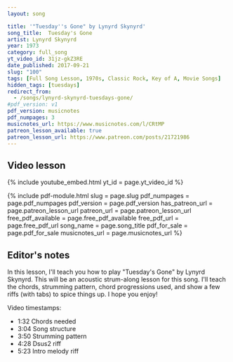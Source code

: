 ```yaml
---
layout: song

title: '"Tuesday''s Gone" by Lynyrd Skynyrd'
song_title:  Tuesday's Gone
artist: Lynyrd Skynyrd
year: 1973
category: full_song
yt_video_id: 31jz-gkZ3RE
date_published: 2017-09-21
slug: "100"
tags: [Full Song Lesson, 1970s, Classic Rock, Key of A, Movie Songs]
hidden_tags: [tuesdays]
redirect_from:
  - /songs/lynyrd-skynyrd-tuesdays-gone/
#pdf_version: v1
pdf_version: musicnotes
pdf_numpages: 3
musicnotes_url: https://www.musicnotes.com/l/CRtMP
patreon_lesson_available: true
patreon_lesson_url: https://www.patreon.com/posts/21721986
---
```


## Video lesson

{% include youtube_embed.html yt_id = page.yt_video_id %}

{% include pdf-module.html slug = page.slug pdf_numpages = page.pdf_numpages pdf_version = page.pdf_version has_patreon_url = page.patreon_lesson_url patreon_url = page.patreon_lesson_url free_pdf_available = page.free_pdf_available free_pdf_url = page.free_pdf_url song_name = page.song_title pdf_for_sale = page.pdf_for_sale musicnotes_url = page.musicnotes_url %}

## Editor's notes

In this lesson, I'll teach you how to play "Tuesday's Gone" by Lynyrd Skynyrd. This will be an acoustic strum-along lesson for this song. I'll teach the chords, strumming pattern, chord progressions used, and show a few riffs (with tabs) to spice things up. I hope you enjoy!

Video timestamps:

- 1:32 Chords needed
- 3:04 Song structure
- 3:50 Strumming pattern
- 4:28 Dsus2 riff
- 5:23 Intro melody riff

